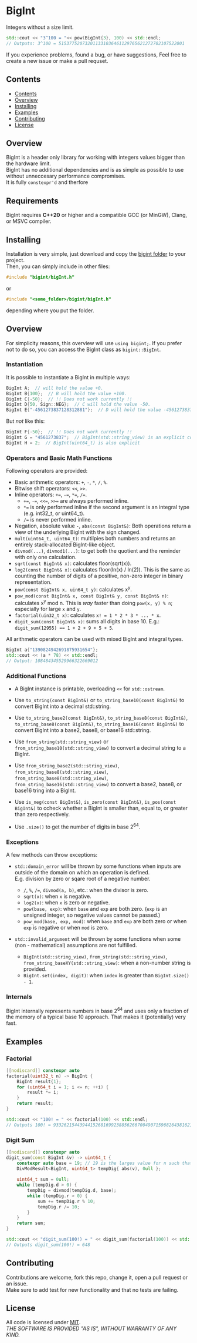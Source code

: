 # BigInt

Integers without a size limit.
```c++
std::cout << "3^100 = "<< pow(BigInt{3}, 100) << std::endl;
// Outputs: 3^100 = 515377520732011331036461129765621272702107522001
```

If you experience problems, found a bug, or have suggestions, Feel free to create a new issue or make a pull requset.


## Contents

* [Contents](#Contents)
* [Overview](#Overview)
* [Installing](#Installing)
* [Examples](#Examples)
* [Contributing](#Contributing)
* [License](#License)


## Overview
BigInt is a header only library for working with integers values bigger than the hardware limit.  
BigInt has no additional dependencies and is as simple as possible to use without unneccesary performance compromises.  
It is fully `constexpr'd` and therfore 

## Requirements
BigInt requires **C++20** or higher and a compatible GCC (or MinGW), Clang, or MSVC compiler.


## Installing
Installation is very simple, just download and copy the [bigint folder](src/bigint) to your project.  
Then, you can simply include in other files:
```c++
#include "bigint/bigInt.h"
```
or
```c++
#include "<some_folder>/bigint/bigInt.h"
```
depending where you put the folder.  


## Overview
For simplicity reasons, this overview will use `using bigint;`. If you prefer not to do so, you can access the BigInt class as `bigint::BigInt`.  

### Instantiation
It is possible to instantiate a BigInt in multiple ways:  
```c++
BigInt A;  // will hold the value +0.
BigInt B{100};  // B will hold the value +100.
BigInt C{-50};  // !! Does not work currently !!
BigInt D{50, Sign::NEG};  // C will hold the value -50.
BigInt E{"-4561273837128312881"};  // D will hold the value -4561273837128312881.
```

But *not* like this:  
```c++
BigInt F{-50};  // !! Does not work currently !!
BigInt G = "4561273837";  // BigInt(std::string_view) is an explicit contructor
BigInt H = 2;  // BigInt(uint64_t) is also explicit
```

### Operators and Basic Math Functions 
Following operators are provided: 
* Basic arithmetic operators: `+`, `-`, `*`, `/`, `%`.
* Bitwise shift operators: `<<`, `>>`.
* Inline operators: `+=`, `-=`, `*=`, `/=`.
	* `+=`, `-=`, `<<=`, `>>=` are always performed inline.
	* `*=` is only performed inline if the second argument is an integral type (e.g. int32_t, or uint64_t).
	* `/=` is never performed inline.
* Negation, absolute value `-`, `abs(const BigInt&)`: Both operations return a view of the underlying BigInt with the sign changed.
* `mult(uint64_t, uint64_t)`: multilpies both numbers and returns an entirely stack-allocated BigInt-like object.
* `divmod(...)`, `divmod1(...)`: to get both the quotient and the reminder with only one calculation.
* `sqrt(const BigInt& x)`: calculates floor(sqrt(x)).
* `log2(const BigInt& x)`: calculates floor(ln(x) / ln(2)). This is the same as counting the number of digits of a positive, non-zero integer in binary representation.
* `pow(const BigInt& x, uin64_t y)`: calculates x<sup>y</sup>.
* `pow_mod(const BigInt& x, const BigInt& y, const BigInt& n)`: calculates x<sup>y</sup> mod n. This is <i>way</i> faster than doing `pow(x, y) % n`; especially for large `x` and `y`.
* `factorial(uin32_t x)`: calculates `x! = 1 * 2 * 3 * ... * x`.
* `digit_sum(const BigInt& x)`: sums all digits in base 10. E.g.: `digit_sum(12955) == 1 + 2 + 9 + 5 + 5`.

All arithmetic operators can be used with mixed BigInt and integral types.
```c++
BigInt a{"1390824942691875931654"};
std::cout << (a * 78) << std::endl;
// Output: 108484345529966322669012
```

### Additional Functions
* A BigInt instance is printable, overloading `<<` for `std::ostream`.
* Use `to_string(const BigInt&)` or `to_string_base10(const BigInt&)` to convert BigInt into a decimal std::string.
* Use `to_string_base2(const BigInt&)`, `to_string_base8(const BigInt&)`, `to_string_base8(const BigInt&)`, `to_string_base16(const BigInt&)` to convert BigInt into a base2, base8, or base16 std::string.
* Use `from_string(std::string_view)` or `from_string_base10(std::string_view)` to convert a decimal string to a BigInt.
* Use `from_string_base2(std::string_view)`, `from_string_base8(std::string_view)`, `from_string_base8(std::string_view)`, `from_string_base16(std::string_view)` to convert a base2, base8, or base16 tring into a BigInt.

* Use `is_neg(const BigInt&)`, `is_zero(const BigInt&)`, `is_pos(const BigInt&)` to ccheck whether a BigInt is smaller than, equal to, or greater than zero respectively.
* Use `.size()` to get the number of digits in base 2<sup>64</sup>.


### Exceptions
A few methods can throw exceptions:
* `std::domain_error` will be thrown by some functions when inputs are outside of the domain on which an operation is defined.  
  E.g. division by zero or sqare root of a negative number.
  * `/`, `%`, `/=`, `divmod(a, b)`, etc.: when the divisor is zero.
  * `sqrt(x)`: when `x` is negative.
  * `log2(x)`: when `x` is zero or negative.
  * `pow(base, exp)`: when `base` and `exp` are both zero. (`exp` is an unsigned integer, so negative values cannot be passed.) 
  * `pow_mod(base, exp, mod)`: when `base` and `exp` are both zero or when `exp` is negative or when `mod` is zero.

* `std::invalid_argument` will be thrown by some functions when some (non - mathematical) assumptions are not fulfilled.
  * `BigInt(std::string_view)`, `from_string(std::string_view)`, `from_string_baseXY(std::string_view)`: when a non-number string is provided.
  * `BigInt.set(index, digit)`: when `index` is greater than `BigInt.size() - 1`.

### Internals

BigInt internally represents numbers in base 2<sup>64</sup> and uses only a fraction of the memory of a typical base 10 approach. That makes it (potentially) very fast.

## Examples

### Factorial
```c++
[[nodiscard]] constexpr auto
factorial(uint32_t n) -> BigInt {
	BigInt result{1};
	for (uint64_t i = 1; i <= n; ++i) {
		result *= i;
	}
	return result;
}

std::cout << "100! = " << factorial(100) << std::endl;
// Outputs 100! = 93326215443944152681699238856266700490715968264381621468592963895217599993229915608941463976156518286253697920827223758251185210916864000000000000000000000000
```


### Digit Sum

```c++
[[nodiscard]] constexpr auto
digit_sum(const BigInt &v) -> uint64_t {
	constexpr auto base = 19; // 19 is the larges value for n such that 10^n fits into 64 bits
	DivModResult<BigInt, uint64_t> tempDig{ abs(v), 0ull };
	
	uint64_t sum = 0ull;
	while (tempDig.d > 0) {
		tempDig = divmod(tempDig.d, base);
		while (tempDig.r > 0) {
			sum += tempDig.r % 10;
			tempDig.r /= 10;
		}
	}
	return sum;
}

std::cout << "digit_sum(100!) = " << digit_sum(factorial(100)) << std::endl;
// Outputs digit_sum(100!) = 648
```

## Contributing
Contributions are welcome, fork this repo, change it, open a pull request or an issue.  
Make sure to add test for new functionality and that no tests are failing.  

## License
All code is licensed under [MIT](LICENSE).  
*THE SOFTWARE IS PROVIDED "AS IS", WITHOUT WARRANTY OF ANY KIND.*

